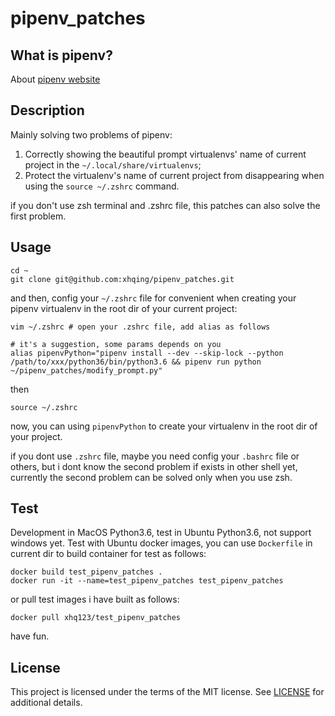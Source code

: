 # pipenv_patches
## What is pipenv?
About [pipenv website](https://pipenv.pypa.io/en/latest/)

## Description
Mainly solving two problems of pipenv:
1. Correctly showing the beautiful prompt virtualenvs' name of current project in the `~/.local/share/virtualenvs`;
2. Protect the virtualenv's name of current project from disappearing when using the `source ~/.zshrc` command.

if you don't use zsh terminal and .zshrc file, this patches can also solve the first problem.

## Usage
```
cd ~
git clone git@github.com:xhqing/pipenv_patches.git
```
and then, config your `~/.zshrc` file for convenient when creating your pipenv virtualenv in the root dir of your current project:
```
vim ~/.zshrc # open your .zshrc file, add alias as follows 

# it's a suggestion, some params depends on you 
alias pipenvPython="pipenv install --dev --skip-lock --python /path/to/xxx/python36/bin/python3.6 && pipenv run python ~/pipenv_patches/modify_prompt.py"
```
then
```
source ~/.zshrc
```
now, you can using `pipenvPython` to create your virtualenv in the root dir of your project.

if you dont use `.zshrc` file, maybe you need config your `.bashrc` file or others, but i dont know the second problem if exists in other shell yet,
currently the second problem can be solved only when you use zsh.

## Test
Development in MacOS Python3.6, test in Ubuntu Python3.6, not support windows yet.
Test with Ubuntu docker images, you can use `Dockerfile` in current dir to build container for test as follows:
```
docker build test_pipenv_patches .
docker run -it --name=test_pipenv_patches test_pipenv_patches 
```
or pull test images i have built as follows:
```
docker pull xhq123/test_pipenv_patches
``` 
have fun.

## License
This project is licensed under the terms of the MIT license. See [LICENSE](https://github.com/xhqing/pipenv_patches/blob/master/LICENSE) for additional details.  

